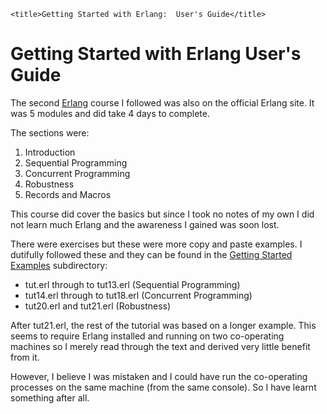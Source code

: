 <!DOCTYPE html>
<html lang="en-GB">
    <!-- erlang notes by NewForester is licensed under a Creative Commons Attribution-ShareAlike 4.0 International Licence. -->
<head>
    <meta charset="UTF-8" />
    <meta name="description" content="Notes on the Erlang programming language made while learning a bit about Functional Programming" />
    <meta name="keywords" content="Erlang" />
    <meta name="author" content="NewForester" />
    <meta name="viewport" content="width=device-width, initial-scale=1.0" />
    <link rel="stylesheet" href="../styles/style-sheet.css" />

    <title>Getting Started with Erlang:  User's Guide</title>
</head>

<body>

# Getting Started with Erlang User's Guide

The second [Erlang](http://erlang.org/doc/getting_started/users_guide.html) course I followed was also on the official Erlang site.
It was 5 modules and did take 4 days to complete.

The sections were:

 1. Introduction
 1. Sequential Programming
 1. Concurrent Programming
 1. Robustness
 1. Records and Macros

This course did cover the basics but since I took no notes of my own I did not learn much Erlang and the awareness I gained was soon lost.

There were exercises but these were more copy and paste examples.
I dutifully followed these and they can be found in the [Getting Started Examples](../tut-gs) subdirectory:

 * tut.erl through to tut13.erl (Sequential Programming)
 * tut14.erl through to tut18.erl (Concurrent Programming)
 * tut20.erl and tut21.erl (Robustness)

After tut21.erl, the rest of the tutorial was based on a longer example.
This seems to require Erlang installed and running on two co-operating machines
so I merely read through the text and derived very little benefit from it.

However, I believe I was mistaken and I could have run the co-operating processes on the same machine (from the same console).
So I have learnt something after all.

</body>
</html>
